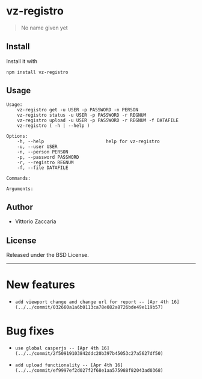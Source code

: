 # vz-registro
> No name given yet

## Install

Install it with

```
npm install vz-registro
```
## Usage

```
Usage:
    vz-registro get -u USER -p PASSWORD -n PERSON
    vz-registro status -u USER -p PASSWORD -r REGNUM
    vz-registro upload -u USER -p PASSWORD -r REGNUM -f DATAFILE
    vz-registro ( -h | --help )

Options:
    -h, --help                       help for vz-registro
    -u, --user USER
    -n, --person PERSON
    -p, --password PASSWORD
    -r, --registro REGNUM
    -f, --file DATAFILE

Commands:

Arguments:

```

## Author

* Vittorio Zaccaria

## License
Released under the BSD License.

***



# New features

-     add viewport change and change url for report -- [Apr 4th 16](../../commit/032660a1a6b0113ca78e082a8726bde49e119b57)

# Bug fixes

-     use global casperjs -- [Apr 4th 16](../../commit/2f50919103842ddc20b397b45053c27a5627df50)
-     add upload functionality -- [Apr 4th 16](../../commit/ef9997ef2d027f2f68e1aa575988f82043ad0368)
